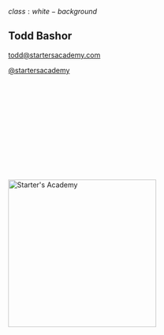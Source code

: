 $class:white-background$

## Todd Bashor

<a href="mailto:todd@startersacademy.com">todd@startersacademy.com</a>

<a href="https://twitter.com/StartersAcademy">@startersacademy</a>



<a href="http://thestartersacademy.com"><img src="images/tsa-logo.png" width="300px" alt="Starter's Academy" style="
  border: 0; 
  box-shadow: 0 0 0 0;
  padding-top: 200px"
  /></a>
